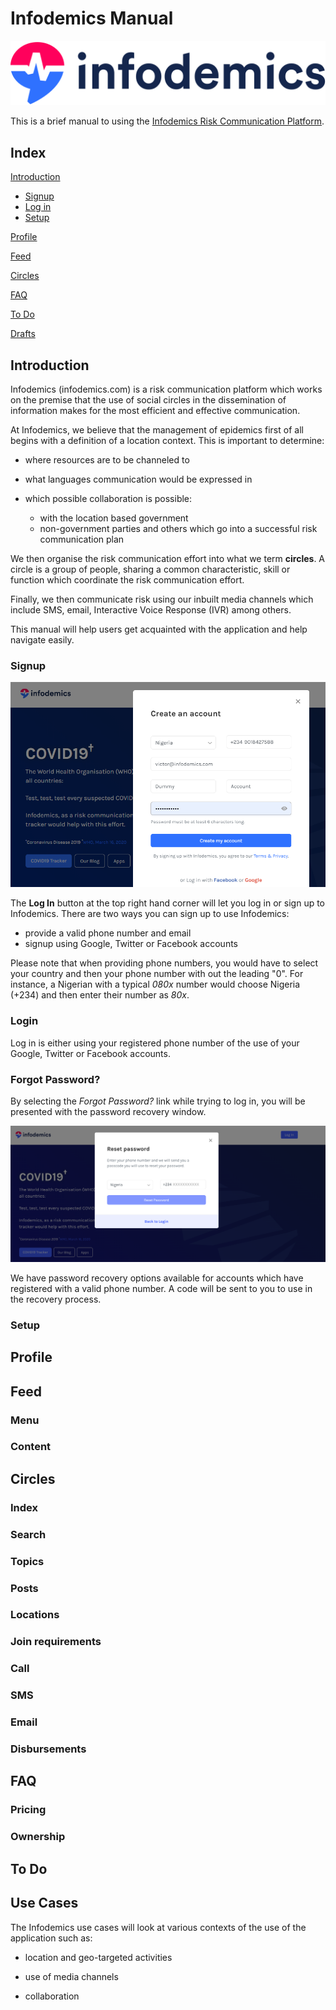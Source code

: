 # Infodemics Manual

![Infodemics logo](/assets/img/full-logo.png)

This is a brief manual to using the [Infodemics Risk Communication Platform](https://infodemics.com).

## Index
[Introduction](#introduction)

* [Signup](#signup)
* [Log in](#login)
* [Setup](#setup)

[Profile](#profile)

[Feed](#feed)

[Circles](#circles)

[FAQ](#faq)

[To Do](#to-do)

[Drafts](#drafts)

## Introduction
Infodemics (infodemics.com) is a risk communication platform which works on the premise that the use of social circles in the dissemination of information makes for the most efficient and effective communication.

At Infodemics, we believe that the management of epidemics first of all begins with a definition of a location context. This is important to determine:

* where resources are to be channeled to

* what languages communication would be expressed in

* which possible collaboration is possible:
	* with the location based government
	* non-government parties and others which go into a successful risk communication plan

We then organise the risk communication effort into what we term **circles**. A circle is a group of people, sharing a common characteristic, skill or function which coordinate the risk communication effort.

Finally, we then communicate risk using our inbuilt media channels which include SMS, email, Interactive Voice Response (IVR) among others.

This manual will help users get acquainted with the application and help navigate easily.

### Signup

![Infodemics logo](/assets/img/signup.png)

The **Log In**  button at the top right hand corner will let you log in or sign up to Infodemics. There are two ways you can sign up to use Infodemics:

* provide a valid phone number and email
* signup using Google, Twitter or Facebook accounts

Please note that when providing phone numbers, you would have to select your country and then your phone number with out the leading "0". For instance, a Nigerian with a typical *080x* number would choose Nigeria (+234) and then enter their number as *80x*.

### Login

Log in is either using your registered phone number of the use of your Google, Twitter or Facebook accounts.

### Forgot Password?

By selecting the *Forgot Password?* link while trying to log in, you will be presented with the password recovery window.

![Infodemics logo](/assets/img/recovery.png)

We have password recovery options available for accounts which have registered with a valid phone number. A code will be sent to you to use in the recovery process.

### Setup

## Profile

## Feed

### Menu

### Content

## Circles

### Index

### Search

### Topics

### Posts

### Locations

### Join requirements

### Call

### SMS

### Email

### Disbursements

## FAQ

### Pricing

### Ownership

## To Do

## Use Cases
The Infodemics use cases will look at various contexts of the use of the application such as:

* location and geo-targeted activities

* use of media channels

* collaboration




